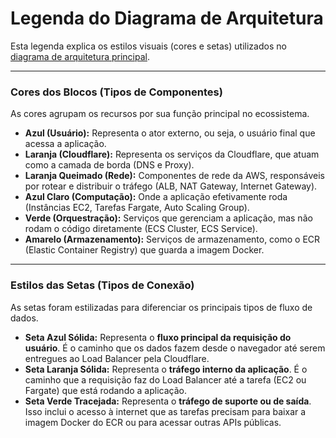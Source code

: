 # Legenda do Diagrama de Arquitetura

Esta legenda explica os estilos visuais (cores e setas) utilizados no [diagrama de arquitetura principal](../README.md).

---

### Cores dos Blocos (Tipos de Componentes)

As cores agrupam os recursos por sua função principal no ecossistema.

- **Azul (Usuário):** Representa o ator externo, ou seja, o usuário final que acessa a aplicação.
- **Laranja (Cloudflare):** Representa os serviços da Cloudflare, que atuam como a camada de borda (DNS e Proxy).
- **Laranja Queimado (Rede):** Componentes de rede da AWS, responsáveis por rotear e distribuir o tráfego (ALB, NAT Gateway, Internet Gateway).
- **Azul Claro (Computação):** Onde a aplicação efetivamente roda (Instâncias EC2, Tarefas Fargate, Auto Scaling Group).
- **Verde (Orquestração):** Serviços que gerenciam a aplicação, mas não rodam o código diretamente (ECS Cluster, ECS Service).
- **Amarelo (Armazenamento):** Serviços de armazenamento, como o ECR (Elastic Container Registry) que guarda a imagem Docker.

---

### Estilos das Setas (Tipos de Conexão)

As setas foram estilizadas para diferenciar os principais tipos de fluxo de dados.

- **Seta Azul Sólida:** Representa o **fluxo principal da requisição do usuário**. É o caminho que os dados fazem desde o navegador até serem entregues ao Load Balancer pela Cloudflare.
- **Seta Laranja Sólida:** Representa o **tráfego interno da aplicação**. É o caminho que a requisição faz do Load Balancer até a tarefa (EC2 ou Fargate) que está rodando a aplicação.
- **Seta Verde Tracejada:** Representa o **tráfego de suporte ou de saída**. Isso inclui o acesso à internet que as tarefas precisam para baixar a imagem Docker do ECR ou para acessar outras APIs públicas.
